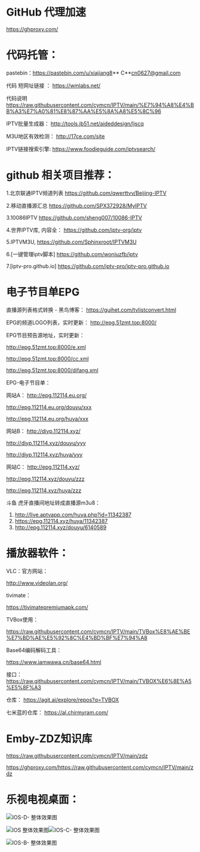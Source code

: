 

# GitHub 代理加速
https://ghproxy.com/

# 代码托管：

pastebin：https://pastebin.com/u/xiajiang8** C**cn0627@gmail.com   


 代码 短网址链接 ：
 https://wmlabs.net/

代码说明
https://raw.githubusercontent.com/cymcn/IPTV/main/%E7%94%A8%E4%BB%A3%E7%A0%81%E8%87%AA%E5%8A%A8%E5%8C%96

IPTV批量生成器：
http://tools.jb51.net/aideddesign/ljscq

M3U地区有效检测：
http://17ce.com/site

IPTV链接搜索引擎:
https://www.foodieguide.com/iptvsearch/



















# github 相关项目推荐：

1.北京联通IPTV频道列表 https://github.com/qwerttvv/Beijing-IPTV

2.移动直播源汇总 https://github.com/SPX372928/MyIPTV

3.10086IPTV https://github.com/sheng007/10086-IPTV

4.世界IPTV库, 内容全： https://github.com/iptv-org/iptv

5.IPTVM3U, https://github.com/Sphinxroot/IPTVM3U

6.[一键管理iptv脚本] https://github.com/woniuzfb/iptv

7.[iptv-pro.github.io] https://github.com/iptv-pro/iptv-pro.github.io


# 电子节目单EPG

直播源列表格式转换 - 黑鸟博客：
https://guihet.com/tvlistconvert.html



EPG的频道LOGO列表，实时更新：
http://epg.51zmt.top:8000/


EPG节目预告源地址，实时更新：

http://epg.51zmt.top:8000/e.xml

http://epg.51zmt.top:8000/cc.xml

http://epg.51zmt.top:8000/difang.xml

 EPG-电子节目单：
 
 
 网站A：
http://epg.112114.eu.org/ 

http://epg.112114.eu.org/douyu/xxx

http://epg.112114.eu.org/huya/xxx
 

 网站B：
 http://diyp.112114.xyz/
 
 http://diyp.112114.xyz/douyu/yyy
 
 http://diyp.112114.xyz/huya/yyy


 网站C：
 http://epg.112114.xyz/
 
 http://epg.112114.xyz/douyu/zzz
 
 http://epg.112114.xyz/huya/zzz
 
 
  斗鱼 虎牙直播间地址转成直播源m3u8：

   1. http://live.aptvapp.com/huya.php?id=11342387  
   2. https://epg.112114.xyz/huya/11342387     
   3. http://epg.112114.xyz/douyu/6140589

# 播放器软件：

VLC：官方网站：

http://www.videolan.org/





tivimate：

https://tivimatepremiumapk.com/
 

TVBox使用：

https://raw.githubusercontent.com/cymcn/IPTV/main/TVBox%E8%AE%BE%E7%BD%AE%E5%92%8C%E4%BD%BF%E7%94%A8

Base64编码解码工具：

https://www.iamwawa.cn/base64.html

接口：
https://raw.githubusercontent.com/cymcn/IPTV/main/TVBOX%E6%8E%A5%E5%8F%A3

仓库：
https://agit.ai/explore/repos?q=TVBOX

七米蓝的仓库：
https://al.chirmyram.com/



# Emby-ZDZ知识库

https://raw.githubusercontent.com/cymcn/IPTV/main/zdz

https://ghproxy.com/https://raw.githubusercontent.com/cymcn/IPTV/main/zdz

# 乐视电视桌面：
![IOS-D- 整体效果图](https://user-images.githubusercontent.com/95155750/196031476-1e58524b-d205-4648-97e5-dd592eb829c6.jpg)

![IOS 整体效果图](https://user-images.githubusercontent.com/95155750/201636313-90394f1a-53b5-4c60-9b64-f8e3cf0853e8.jpg)![IOS-C- 整体效果图](https://user-images.githubusercontent.com/95155750/201636359-e643c1cf-31b0-405e-b4e9-c7a346a4f262.jpg)

![IOS-B- 整体效果图](https://user-images.githubusercontent.com/95155750/201636351-d69ad5ef-3edf-4e6e-83cb-fe4fa440c94d.jpg)

